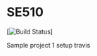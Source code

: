 # SE510

[![Build Status](https://travis-ci.org/binpatel31/SE510.svg?branch=master)]

Sample project 1 setup travis
